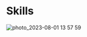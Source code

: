 # Skills 

![photo_2023-08-01 13 57 59](https://github.com/VasiliyVygnych/Skills/assets/126402174/36b6f33c-de7f-4c1b-b968-69a4bc4fa903)
